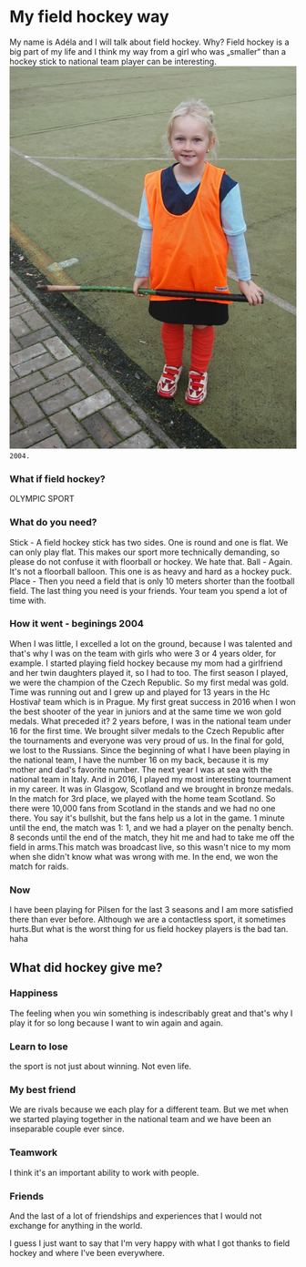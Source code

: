 # My field hockey way

My name is Adéla and I will talk about field hockey. 
Why?
Field hockey is a big part of my life and I think my way 
from a girl who was „smaller“ than a hockey stick 
to national team player can be interesting.
![Small_me.jpg.](./img/Small_me.jpg)
`2004.`

### What if field hockey?
OLYMPIC SPORT
### What do you need?
Stick - A field hockey stick has two sides. One is round and one is flat. We can only play flat. This makes our sport more technically demanding, so please do not confuse it with floorball or hockey. We hate that.
Ball -  Again. It's not a floorball balloon. This one is as heavy and hard as a hockey puck.
Place - Then you need a field that is only 10 meters shorter than the football field.
The last thing you need is your friends. Your team you spend a lot of time with.

### How it went - beginings 2004
When I was little, I excelled a lot on the ground, because I was talented and that's why I was on the team with girls who were 3 or 4 years older, for example. I started playing field hockey because my mom had a girlfriend and her twin daughters played it, so I had to too.
The first season I played, we were the champion of the Czech Republic. So my first medal was gold.
Time was running out and I grew up and played for 13 years in the Hc Hostivař team which is in Prague.
My first great success in 2016 when I won the best shooter of the year in juniors and at the same time we won gold medals. What preceded it? 2 years before, I was in the national team under 16 for the first time. We brought silver medals to the Czech Republic after the tournaments and everyone was very proud of us. In the final for gold, we lost to the Russians. Since the beginning of what I have been playing in the national team, I have the number 16 on my back, because it is my mother and dad's favorite number.
The next year I was at sea with the national team in Italy. And in 2016, I played my most interesting tournament in my career. It was in Glasgow, Scotland and we brought in bronze medals. In the match for 3rd place, we played with the home team Scotland. So there were 10,000 fans from Scotland in the stands and we had no one there. You say it's bullshit, but the fans help us a lot in the game. 1 minute until the end, the match was 1: 1, and we had a player on the penalty bench.
8 seconds until the end of the match, they hit me and had to take me off the field in arms.This match was broadcast live, so this wasn't nice to my mom when she didn't know what was wrong with me. In the end, we won the match for raids.
### Now
I have been playing for Pilsen for the last 3 seasons and I am more satisfied there than ever before.
Although we are a contactless sport, it sometimes hurts.But what is the worst thing for us field hockey players is the bad tan. haha

## What did hockey give me?
### Happiness  
The feeling when you win something is indescribably great and that's why I play it for so long because I want to win again and again.
### Learn to lose  
the sport is not just about winning. Not even life.
### My best friend  
We are rivals because we each play for a different team. But we met when we started playing together in the national team and we have been an inseparable couple ever since.
### Teamwork  
I think it's an important ability to work with people.
### Friends 
And the last of a lot of friendships and experiences that I would not exchange for anything in the world.

I guess I just want to say that I'm very happy with what I got thanks to field hockey and where I've been everywhere.
